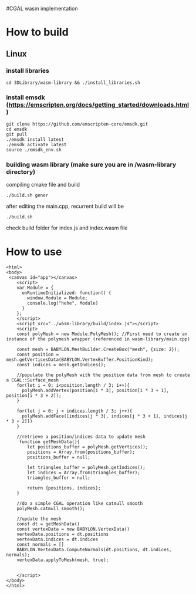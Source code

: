 #CGAL wasm implementation

# How to build
## Linux

### install libraries
```cd 3DLibrary/wasm-library && ./install_libraries.sh ```

### install emsdk (https://emscripten.org/docs/getting_started/downloads.html)

```
git clone https://github.com/emscripten-core/emsdk.git
cd emsdk
git pull
./emsdk install latest
./emsdk activate latest
source ./emsdk_env.sh
```

### building wasm library (make sure you are in /wasm-library directory)

compiling cmake file and build
```
./build.sh gener
```
after editing the main.cpp, recurrent build will be
```
./build.sh
```

check build folder for index.js and index.wasm file

# How to use

```
<html>
<body>
 <canvas id="app"></canvas>
    <script>
    var Module = {
      onRuntimeInitialized: function() {
        window.Module = Module;
        console.log("hehe", Module)
      }
    };
    </script>
    <script src="../wasm-library/build/index.js"></script>
    <script>
    const polyMesh = new Module.PolyMesh(); //First need to create an instance of the polymesh wrapper (referenced in wasm-library/main.cpp)
    
    const mesh = BABYLON.MeshBuilder.CreateBox("mesh", {size: 2});
    const position = mesh.getVerticesData(BABYLON.VertexBuffer.PositionKind);
    const indices = mesh.getIndices();
    
    //populate the polyMesh with the position data from mesh to create a CGAL::Surface_mesh
    for(let i = 0; i<position.length / 3; i++){
      polyMesh.addVertex(position[i * 3], position[i * 3 + 1], position[i * 3 + 2]);
    }
    
    for(let j = 0; j < indices.length / 3; j++){
      polyMesh.addFace([indices[j * 3], indices[j * 3 + 1], indices[j * 3 + 2]])
    }
    
    //retrieve a position/indices data to update mesh
     function getMeshData(){
        let positions_buffer = polyMesh.getVertices();
        positions = Array.from(positions_buffer);
        positions_buffer = null;

        let triangles_buffer = polyMesh.getIndices();
        let indices = Array.from(triangles_buffer);
        triangles_buffer = null;

        return {positions, indices};
    }
    
    //do a simple CGAL operation like catmull smooth
    polyMesh.catmull_smooth();
    
    //update the mesh
    const dt = getMeshData()
    const vertexData = new BABYLON.VertexData()
    vertexData.positions = dt.positions
    vertexData.indices = dt.indices
    const normals = []
    BABYLON.VertexData.ComputeNormals(dt.positions, dt.indices, normals);
    vertexData.applyToMesh(mesh, true);
    
    
    </script>
</body>
</html>

```

